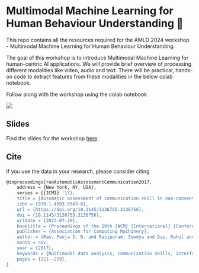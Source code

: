 # Multimodal Machine Learning for Human Behaviour Understanding 🤖
This repo contains all the resources required for the AMLD 2024 workshop - Multimodal Machine Learning for Human Behaviour Understanding.

The goal of this workshop is to introduce Multimodal Machine Learning for human-centric AI applications. 
We will provide brief overview of processing different modalities like video, audio and text. There will be practical, hands-on code to extract features from these modalities in the below colab notebook.

Follow along with the workshop using the colab notebook

[![](https://colab.research.google.com/assets/colab-badge.svg)](https://colab.research.google.com/drive/1-Fs0ao9myck867L5oCYE9P1mqfVkixsm?usp=sharing)


## Slides
Find the slides for the workshop [here](https://docs.google.com/presentation/d/17e9jXC4HosgwtHpnSC2-YZn5uQ9uL7VQThVNTv5DMWg/edit?usp=sharing).


## Cite
If you use the data in your research, please consider citing
```bash
@inproceedings{raoAutomaticAssessmentCommunication2017,
	address = {New York, NY, USA},
	series = {{ICMI} '17},
	title = {Automatic assessment of communication skill in non-conventional interview settings: a comparative study},
	isbn = {978-1-4503-5543-8},
	url = {https://doi.org/10.1145/3136755.3136756},
	doi = {10.1145/3136755.3136756},
	urldate = {2023-07-20},
	booktitle = {Proceedings of the 19th {ACM} {International} {Conference} on {Multimodal} {Interaction}},
	publisher = {Association for Computing Machinery},
	author = {Rao, Pooja S. B. and Rasipuram, Sowmya and Das, Rahul and Jayagopi, Dinesh Babu},
	month = nov,
	year = {2017},
	keywords = {Multimodal data analysis, communication skills, interface-based interviews, skill assessment},
	pages = {221--229},
}
```
